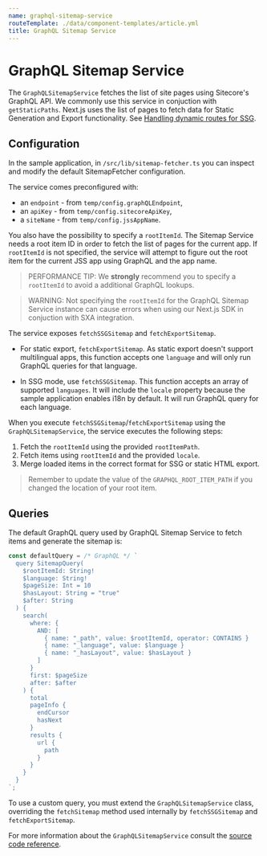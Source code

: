 ```yaml
---
name: graphql-sitemap-service
routeTemplate: ./data/component-templates/article.yml
title: GraphQL Sitemap Service
---
```


# GraphQL Sitemap Service

The `GraphQLSitemapService` fetches the list of site pages using Sitecore's GraphQL API. We commonly use this service in conjuction with `getStaticPaths`. Next.js uses the list of pages to fetch data for Static Generation and Export functionality. See [Handling dynamic routes for SSG](/docs/nextjs/page-routing/getStaticPaths). 

## Configuration

In the sample application, in `/src/lib/sitemap-fetcher.ts` you can inspect and modify the default SitemapFetcher configuration. 

The service comes preconfigured with:
- an `endpoint` - from `temp/config.graphQLEndpoint`,
- an `apiKey` - from `temp/config.sitecoreApiKey`,
- a `siteName` - from `temp/config.jssAppName`. 

You also have the possibility to specify a `rootItemId`. The Sitemap Service needs a root item ID in order to fetch the list of pages for the current app. If `rootItemId` is not specified, the service will attempt to figure out the root item for the current JSS app using GraphQL and the app name.

> PERFORMANCE TIP: We **strongly** recommend you to specify a `rootItemId` to avoid a additional GraphQL lookups. 

> WARNING: Not specifying the `rootItemId` for the GraphQL Sitemap Service instance can cause errors when using our Next.js SDK in conjuction with SXA integration. 

The service exposes `fetchSSGSitemap` and `fetchExportSitemap`.

* For static export, `fetchExportSitemap`. As static export doesn't support multilingual apps, this function accepts one `language` and will only run GraphQL queries for that language.

* In SSG mode, use `fetchSSGSitemap`. This function accepts an array of supported `languages`. It will include the `locale` property because the sample application enables i18n by default. It will run GraphQL query for each language.

When you execute `fetchSSGSitemap`/`fetchExportSitemap` using the `GraphQLSitemapService`, the service executes the following steps:

1. Fetch the `rootItemId` using the provided `rootItemPath`.
2. Fetch items using `rootItemId` and the provided `locale`.
3. Merge loaded items in the correct format for SSG or static HTML export.

> Remember to update the value of the `GRAPHQL_ROOT_ITEM_PATH` if you changed the location of your root item.

## Queries

The default GraphQL query used by GraphQL Sitemap Service to fetch items and generate the sitemap is:

```typescript
const defaultQuery = /* GraphQL */ `
  query SitemapQuery(
    $rootItemId: String!
    $language: String!
    $pageSize: Int = 10
    $hasLayout: String = "true"
    $after: String
  ) {
    search(
      where: {
        AND: [
          { name: "_path", value: $rootItemId, operator: CONTAINS }
          { name: "_language", value: $language }
          { name: "_hasLayout", value: $hasLayout }
        ]
      }
      first: $pageSize
      after: $after
    ) {
      total
      pageInfo {
        endCursor
        hasNext
      }
      results {
        url {
          path
        }
      }
    }
  }
`;
```

To use a custom query, you must extend the `GraphQLSitemapService` class, overriding the `fetchSitemap` method used internally by `fetchSSGSitemap` and `fetchExportSitemap`. 

For more information about the `GraphQLSitemapService` consult the [source code reference](/docs/nextjs/ref/modules/services_graphql_sitemap_service).
